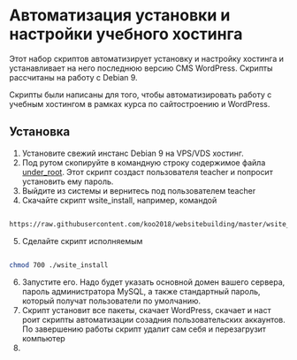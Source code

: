 # Автоматизация установки и настройки учебного хостинга

Этот набор скриптов автоматизирует установку и настройку хостинга и устанавливает на него последнюю версию CMS WordPress. Скрипты рассчитаны на работу с Debian 9.

Скрипты были написаны для того, чтобы автоматизировать работу с учебным хостингом в рамках курса по сайтостроению и WordPress.

## Установка

1. Установите свежий инстанс Debian 9 на VPS/VDS хостинг.
2. Под рутом скопируйте в командную строку содержимое файла [under_root](https://raw.githubusercontent.com/koo2018/websitebuilding/master/under_root). Этот скрипт создаст пользователя teacher и попросит установить ему пароль.
3. Выйдите из системы и вернитесь под пользователем teacher
4. Скачайте скрипт wsite_install, например, командой 
```bash

https://raw.githubusercontent.com/koo2018/websitebuilding/master/wsite_install

```
5. Сделайте скрипт исполняемым
```bash

chmod 700 ./wsite_install

```
6. Запустите его. Надо будет указать основной домен вашего сервера, пароль администратора MySQL, а также стандартный пароль, который получат пользователи по умолчанию.
5. Скрипт установит все пакеты, скачает WordPress, скачает и наст роит скрипты автоматизации созадния пользовательских аккаунтов. По завершению работы скрипт удалит сам себя и перезагрузит компьютер
7. 

## 

